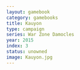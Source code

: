 ```yaml
---
layout: gamebook
category: gamebooks
title: Kauyon
type: campaign
series: War Zone Damocles
year: 2015
index: 3
status: unowned
image: Kauyon.jpg
---
```

